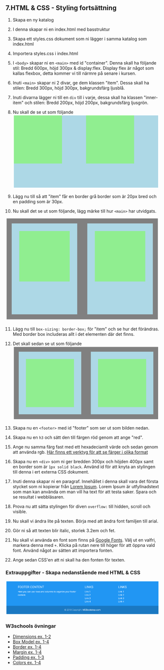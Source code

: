 ## 7.HTML & CSS - Styling fortsättning

1. Skapa en ny katalog

1. I denna skapar ni en index.html med basstruktur

1. Skapa ett styles.css dokument som ni lägger i samma katalog som index.html

1. Importera styles.css i index.html

1. I ```<body>``` skapar ni en ```<main>``` med id "container". Denna skall ha följande stil: Bredd 600px, höjd 300px & display:flex. Display flex är något som kallas flexbox, detta kommer vi till närmre på senare i kursen.

1. Inuti ```<main>``` skapar ni 2 divar, ge dem klassen "item". Dessa skall ha stilen: Bredd 300px, höjd 300px, bakgrundsfärg ljusblå.

1. Inuti divarna lägger ni till en ```div``` till i varje, dessa skall ha klassen "inner-item" och stilen: Bredd 200px, höjd 200px, bakgrundsfärg ljusgrön.

1. Nu skall de se ut som följande ![border boxing](media/borderbox1.png "border boxing")

1. Lägg nu till så att "item" får en border grå border som är 20px bred och en padding som är 30px.

1. Nu skall det se ut som följande, lägg märke till hur ```<main>``` har utvidgats.

![border boxing](media/borderbox2.png "border boxing")

11. Lägg nu till ```box-sizing: border-box;``` för "item" och se hur det förändras. Med border box includeras allt i det elementen där det finns.

12. Det skall sedan se ut som följande ![border boxing](media/borderbox3.png "border boxing")

13. Skapa nu en ```<footer>``` med id "footer" som ser ut som bilden nedan.

14. Skapa nu en ```h3``` och sätt den till färgen röd genom att ange "red".

15. Ange nu samma färg fast med ett hexadeciamlt värde och sedan genom att använda rgb. [Här finns ett verktyg för att se färger i olika format](https://htmlcolorcodes.com)

16. Skapa nu en ```<div>``` som ni ger bredden 300px och höjden 400px samt en border som är ```1px solid black```. Använd id för att knyta an stylingen till denna i ert externa CSS dokument.

17. Inuti denna skapar ni en paragraf. Innehållet i denna skall vara det första stycket som ni kopierar från [Lorem Ipsum](https://sv.lipsum.com/). Lorem Ipsum är utfyllnadstext som man kan använda om man vill ha text för att testa saker. Spara och se resultat i webbläsaren.

18. Prova nu att sätta stylingen för diven ```overflow:``` till hidden, scroll och visible.

19. Nu skall vi ändra lite på texten. Börja med att ändra font familjen till arial.

20. Gör ni så att texten blir italic, storlek 3.2em och fet.

21. Nu skall vi använda en font som finns på [Google Fonts](https://fonts.google.com/). Välj ut en valfri, markera denna med ```+```. Klicka på rutan nere till höger för att öppna vald font. Använd något av sätten att importera fonten.

22. Ange sedan CSS'en att ni skall ha den fonten för texten.

### Extrauppgifter - Skapa nedanstående med HTML & CSS

![footer](media/footer.png "footer")

### W3schools övningar
* [Dimensions ex. 1-2](https://www.w3schools.com/css/exercise.asp?filename=exercise_dimension1)
* [Box Model ex. 1-4](www.w3schools.com/css/exercise.asp?filename=exercise_boxmodel1)
* [Border ex. 1-4](https://www.w3schools.com/css/exercise.asp?filename=exercise_border1)
* [Margin ex. 1-4](www.w3schools.com/css/exercise.asp?filename=exercise_margin1)
* [Padding ex. 1-3](https://www.w3schools.com/css/exercise.asp?filename=exercise_padding1)
* [Colors ex. 1-4](https://www.w3schools.com/css/exercise.asp?filename=exercise_css3_colors1)